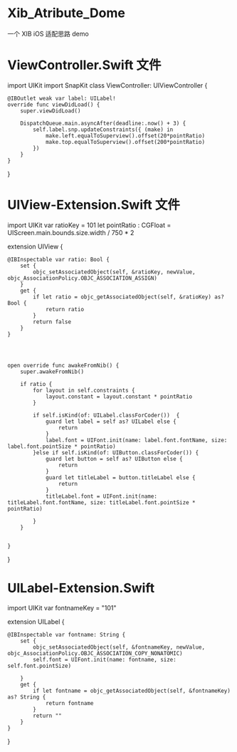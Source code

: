 # Xib_Atribute_Dome
一个 XIB iOS 适配思路 demo

# ViewController.Swift 文件

import UIKit
import SnapKit
class ViewController: UIViewController {

    @IBOutlet weak var label: UILabel!
    override func viewDidLoad() {
        super.viewDidLoad()
        
        DispatchQueue.main.asyncAfter(deadline:.now() + 3) {
            self.label.snp.updateConstraints({ (make) in
                make.left.equalToSuperview().offset(20*pointRatio)
                make.top.equalToSuperview().offset(200*pointRatio)
            })
        }
    }
}

# UIView-Extension.Swift 文件



import UIKit
var ratioKey = 101
let pointRatio : CGFloat = UIScreen.main.bounds.size.width / 750 * 2

extension UIView {

    @IBInspectable var ratio: Bool {
        set {
            objc_setAssociatedObject(self, &ratioKey, newValue, objc_AssociationPolicy.OBJC_ASSOCIATION_ASSIGN)
        }
        get {
            if let ratio = objc_getAssociatedObject(self, &ratioKey) as? Bool {
                return ratio
            }
            return false
        }
    }
    
    
 
    
    open override func awakeFromNib() {
        super.awakeFromNib()
        
        if ratio {
            for layout in self.constraints {
                layout.constant = layout.constant * pointRatio
            }
            
            if self.isKind(of: UILabel.classForCoder())  {
                guard let label = self as? UILabel else {
                    return
                }
                label.font = UIFont.init(name: label.font.fontName, size: label.font.pointSize * pointRatio)
            }else if self.isKind(of: UIButton.classForCoder()) {
                guard let button = self as? UIButton else {
                    return
                }
                guard let titleLabel = button.titleLabel else {
                    return
                }
                titleLabel.font = UIFont.init(name: titleLabel.font.fontName, size: titleLabel.font.pointSize * pointRatio)
                
            }
        }
      
        
    }
}


# UILabel-Extension.Swift

import UIKit
var fontnameKey = "101"

extension UILabel {
    
    @IBInspectable var fontname: String {
        set {
            objc_setAssociatedObject(self, &fontnameKey, newValue, objc_AssociationPolicy.OBJC_ASSOCIATION_COPY_NONATOMIC)
            self.font = UIFont.init(name: fontname, size: self.font.pointSize)

        }
        get {
            if let fontname = objc_getAssociatedObject(self, &fontnameKey) as? String {
                return fontname
            }
            return ""
        }
    }
    
}



  
    



